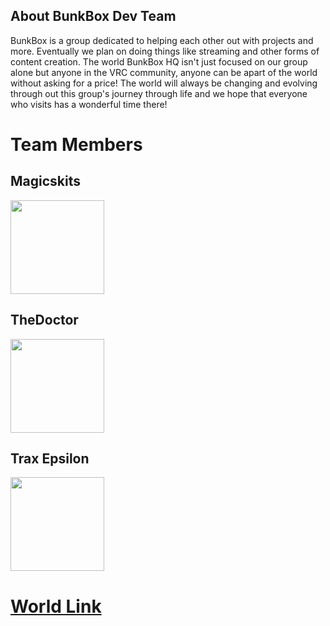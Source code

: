 ## About BunkBox Dev Team
BunkBox is a group dedicated to helping each other out with projects and more. Eventually we plan on doing things like streaming and other forms of content creation. The world BunkBox HQ isn't just focused on our group alone but anyone in the VRC community, anyone can be apart of the world without asking for a price! The world will always be changing and evolving through out this group's journey through life and we hope that everyone who visits has a wonderful time there!



# Team Members 
## Magicskits
<img src="https://bit.ly/3JjbYjJ" data-canonical-src="https://bit.ly/3JjbYjJ" width="150" height="150" />


## TheDoctor
<img src="https://user-images.githubusercontent.com/39390981/181996786-ad072234-da73-4c93-9e8f-cdf57967eddf.png" data-canonical-src="https://user-images.githubusercontent.com/39390981/181996769-0bb9a12e-1fcc-4bfc-871b-440bb0a045af.png" width="150" height="150" />


## Trax Epsilon
<img src="https://bit.ly/3P0VpKF" data-canonical-src="https://bit.ly/3P0VpKF" width="150" height="150" />


# [World Link](https://vrchat.com/home/launch?worldId=wrld_a9c777dd-1073-40c7-8915-ab1eda10c6a4)
